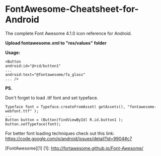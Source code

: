 FontAwesome-Cheatsheet-for-Android
==================================

The complete Font Awesome 4.1.0 icon reference for Android.

**Upload fontawesome.xml to "res/values" folder**

**Usage:**

    <Button
    android:id="@+id/button1"
    ...
    android:text="@fontawesome/fa_glass"
    ... />

**PS.**

Don't forget to load .ttf font and set typeface.

    Typeface font = Typeface.createFromAsset( getAssets(), "fontawesome-webfont.ttf" );
    ...
    Button button = (Button)findViewById( R.id.button1 );
    button.setTypeface(font);

For better font loading techniques check out this link: https://code.google.com/p/android/issues/detail?id=9904#c7

[FontAwesome][1]
  [1]: http://fortawesome.github.io/Font-Awesome/
